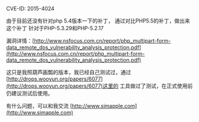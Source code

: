 CVE-ID:	2015-4024

由于目前还没有针对php 5.4版本一下的补丁， 通过对比PHP5.5的补丁，做出来这个补丁 针对于PHP-5.3.29和PHP-5.2.17


漏洞详情：[http://www.nsfocus.com.cn/report/php_multipart-form-data_remote_dos_vulnerability_analysis_protection.pdf](http://www.nsfocus.com.cn/report/php_multipart-form-data_remote_dos_vulnerability_analysis_protection.pdf)



这只是我照葫芦画瓢的版本，我已经自己测试过，通过[http://drops.wooyun.org/papers/6077](http://drops.wooyun.org/papers/6077)这里的 工具做过了测试，在正式使用前仍建议测试后使用。


有什么问题，可以和我交流 [http://www.simapple.com](http://www.simapple.com)